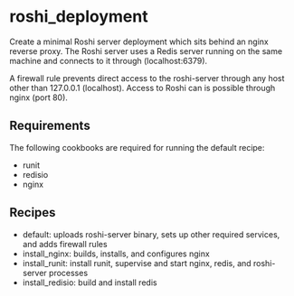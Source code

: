 # roshi_deployment

Create a minimal Roshi server deployment which sits behind an nginx reverse proxy. The Roshi server uses a Redis server running on the same machine and connects to it through (localhost:6379).

A firewall rule prevents direct access to the roshi-server through any host other than 127.0.0.1 (localhost). Access to Roshi can is possible through nginx (port 80).

Requirements
------------
The following cookbooks are required for running the default recipe:
- runit
- redisio
- nginx

Recipes
-------
- default: uploads roshi-server binary, sets up other required services, and adds firewall rules
- install_nginx: builds, installs, and configures nginx
- install_runit: install runit, supervise and start nginx, redis, and roshi-server processes
- install_redisio: build and install redis
